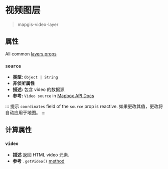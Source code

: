 # 视频图层

> mapgis-video-layer

## 属性

All common [layers props](/api/Layers/README.md#props)

### `source`

- **类型:** `Object | String`
- **非侦听属性**
- **描述:** 包含 video 的数据源
- **参考:** `Video source` in [Mapbox API Docs](https://docs.mapbox.com/mapbox-gl-js/api/#videosource)

::: 提示
`coordinates` field of the `source` prop is reactive.
如果更改其值，更改将自动应用于地图。
:::

## 计算属性

### `video`

- **描述** 返回 HTML video 元素.
- **参考** `.getVideo()` [method](https://docs.mapbox.com/mapbox-gl-js/api/#videosource#getvideo)
